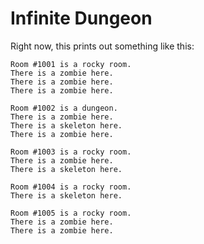 # Infinite Dungeon

Right now, this prints out something like this:

    Room #1001 is a rocky room.
    There is a zombie here.
    There is a zombie here.
    There is a zombie here.

    Room #1002 is a dungeon.
    There is a zombie here.
    There is a skeleton here.
    There is a zombie here.

    Room #1003 is a rocky room.
    There is a zombie here.
    There is a skeleton here.

    Room #1004 is a rocky room.
    There is a skeleton here.

    Room #1005 is a rocky room.
    There is a zombie here.
    There is a zombie here.
